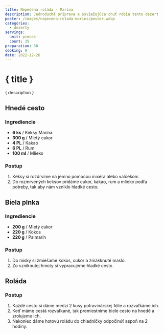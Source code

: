 ```yaml
---
title: Nepečená roláda - Marína
description: Jednoduchá príprava a osviežujúca chuť robia tento dezert dokonalým.
poster: /images/nepecena-rolada-marina/poster.webp
categories:
  - dezerty
servings:
  unit: pieces
  count: 25
preparation: 30
cooking: 0
date: 2022-12-28
---
```


# { title }

{ description }

## Hnedé cesto

### Ingrediencie

- **6 ks** / Keksy Marína
- **300 g** / Mletý cukor
- **4 PL** / Kakao
- **6 PL** / Rum
- **100 ml** / Mlieko

### Postup

1. Keksy si rozdrvíme na jemno pomocou mixéra alebo valčekom.
2. Do rozmrvených keksov pridáme cukor, kakao, rum a mlieko podľa potreby, tak aby nám vzniklo hladké cesto.

## Biela plnka

### Ingrediencie

- **200 g** / Mletý cukor
- **220 g** / Kokos
- **220 g** / Palmarín

### Postup

1. Do misky si zmiešame kokos, cukor a zmäkknuté maslo.
2. Zo vzniknutej hmoty si vypracujeme hladké cesto.

## Roláda

### Postup

1. Každé cesto si dáme medzi 2 kusy potravinárskej fólie a rozvaľkáme ich.
2. Keď máme cestá rozvaľkané, tak premiestnime biele cesto na hnedé a zrolujeme ich.
3. Nakoniec dáme hotovú roládu do chladničky odpočinúť aspoň na 2 hodiny.
